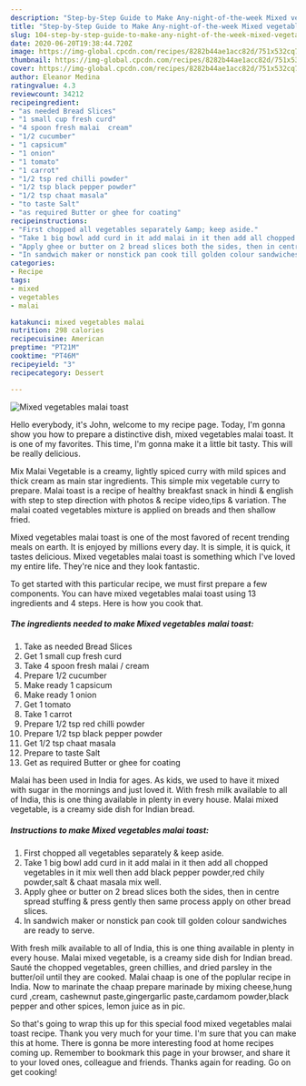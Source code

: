 ```yaml
---
description: "Step-by-Step Guide to Make Any-night-of-the-week Mixed vegetables malai toast"
title: "Step-by-Step Guide to Make Any-night-of-the-week Mixed vegetables malai toast"
slug: 104-step-by-step-guide-to-make-any-night-of-the-week-mixed-vegetables-malai-toast
date: 2020-06-20T19:38:44.720Z
image: https://img-global.cpcdn.com/recipes/8282b44ae1acc82d/751x532cq70/mixed-vegetables-malai-toast-recipe-main-photo.jpg
thumbnail: https://img-global.cpcdn.com/recipes/8282b44ae1acc82d/751x532cq70/mixed-vegetables-malai-toast-recipe-main-photo.jpg
cover: https://img-global.cpcdn.com/recipes/8282b44ae1acc82d/751x532cq70/mixed-vegetables-malai-toast-recipe-main-photo.jpg
author: Eleanor Medina
ratingvalue: 4.3
reviewcount: 34212
recipeingredient:
- "as needed Bread Slices"
- "1 small cup fresh curd"
- "4 spoon fresh malai  cream"
- "1/2 cucumber"
- "1 capsicum"
- "1 onion"
- "1 tomato"
- "1 carrot"
- "1/2 tsp red chilli powder"
- "1/2 tsp black pepper powder"
- "1/2 tsp chaat masala"
- "to taste Salt"
- "as required Butter or ghee for coating"
recipeinstructions:
- "First chopped all vegetables separately &amp; keep aside."
- "Take 1 big bowl add curd in it add malai in it then add all chopped vegetables in it mix well then add black pepper powder,red chily powder,salt &amp; chaat masala mix well."
- "Apply ghee or butter on 2 bread slices both the sides, then in centre spread stuffing &amp; press gently then same process apply on other bread slices."
- "In sandwich maker or nonstick pan cook till golden colour sandwiches are ready to serve."
categories:
- Recipe
tags:
- mixed
- vegetables
- malai

katakunci: mixed vegetables malai 
nutrition: 298 calories
recipecuisine: American
preptime: "PT21M"
cooktime: "PT46M"
recipeyield: "3"
recipecategory: Dessert

---
```



![Mixed vegetables malai toast](https://img-global.cpcdn.com/recipes/8282b44ae1acc82d/751x532cq70/mixed-vegetables-malai-toast-recipe-main-photo.jpg)

Hello everybody, it's John, welcome to my recipe page. Today, I'm gonna show you how to prepare a distinctive dish, mixed vegetables malai toast. It is one of my favorites. This time, I'm gonna make it a little bit tasty. This will be really delicious.

Mix Malai Vegetable is a creamy, lightly spiced curry with mild spices and thick cream as main star ingredients. This simple mix vegetable curry to prepare. Malai toast is a recipe of healthy breakfast snack in hindi &amp; english with step to step direction with photos &amp; recipe video,tips &amp; variation. The malai coated vegetables mixture is applied on breads and then shallow fried.

Mixed vegetables malai toast is one of the most favored of recent trending meals on earth. It is enjoyed by millions every day. It is simple, it is quick, it tastes delicious. Mixed vegetables malai toast is something which I've loved my entire life. They're nice and they look fantastic.


To get started with this particular recipe, we must first prepare a few components. You can have mixed vegetables malai toast using 13 ingredients and 4 steps. Here is how you cook that.

<!--inarticleads1-->

##### The ingredients needed to make Mixed vegetables malai toast:

1. Take as needed Bread Slices
1. Get 1 small cup fresh curd
1. Take 4 spoon fresh malai / cream
1. Prepare 1/2 cucumber
1. Make ready 1 capsicum
1. Make ready 1 onion
1. Get 1 tomato
1. Take 1 carrot
1. Prepare 1/2 tsp red chilli powder
1. Prepare 1/2 tsp black pepper powder
1. Get 1/2 tsp chaat masala
1. Prepare to taste Salt
1. Get as required Butter or ghee for coating


Malai has been used in India for ages. As kids, we used to have it mixed with sugar in the mornings and just loved it. With fresh milk available to all of India, this is one thing available in plenty in every house. Malai mixed vegetable, is a creamy side dish for Indian bread. 

<!--inarticleads2-->

##### Instructions to make Mixed vegetables malai toast:

1. First chopped all vegetables separately &amp; keep aside.
1. Take 1 big bowl add curd in it add malai in it then add all chopped vegetables in it mix well then add black pepper powder,red chily powder,salt &amp; chaat masala mix well.
1. Apply ghee or butter on 2 bread slices both the sides, then in centre spread stuffing &amp; press gently then same process apply on other bread slices.
1. In sandwich maker or nonstick pan cook till golden colour sandwiches are ready to serve.


With fresh milk available to all of India, this is one thing available in plenty in every house. Malai mixed vegetable, is a creamy side dish for Indian bread. Sauté the chopped vegetables, green chillies, and dried parsley in the butter/oil until they are cooked. Malai chaap is one of the poplular recipe in India. Now to marinate the chaap prepare marinade by mixing cheese,hung curd ,cream, cashewnut paste,gingergarlic paste,cardamom powder,black pepper and other spices, lemon juice as in pic. 

So that's going to wrap this up for this special food mixed vegetables malai toast recipe. Thank you very much for your time. I'm sure that you can make this at home. There is gonna be more interesting food at home recipes coming up. Remember to bookmark this page in your browser, and share it to your loved ones, colleague and friends. Thanks again for reading. Go on get cooking!
